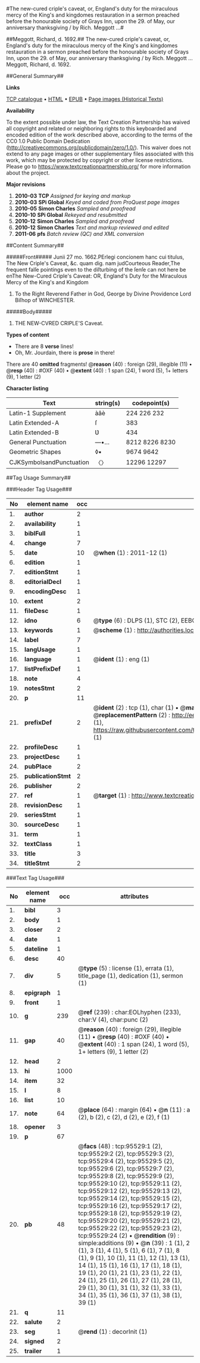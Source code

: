 #The new-cured criple's caveat, or, England's duty for the miraculous mercy of the King's and kingdomes restauration in a sermon preached before the honourable society of Grays Inn, upon the 29. of May, our anniversary thanksgiving / by Rich. Meggott ...#

##Meggott, Richard, d. 1692.##
The new-cured criple's caveat, or, England's duty for the miraculous mercy of the King's and kingdomes restauration in a sermon preached before the honourable society of Grays Inn, upon the 29. of May, our anniversary thanksgiving / by Rich. Meggott ...
Meggott, Richard, d. 1692.

##General Summary##

**Links**

[TCP catalogue](http://www.ota.ox.ac.uk/tcp/)  • 
[HTML](http://tei.it.ox.ac.uk/tcp/Texts-HTML/free/A50/A50540.html)  • 
[EPUB](http://tei.it.ox.ac.uk/tcp/Texts-EPUB/free/A50/A50540.epub) • 
[Page images (Historical Texts)](https://historicaltexts.jisc.ac.uk/eebo-12926188e)

**Availability**

To the extent possible under law, the Text Creation Partnership has waived all copyright and related or neighboring rights to this keyboarded and encoded edition of the work described above, according to the terms of the CC0 1.0 Public Domain Dedication (http://creativecommons.org/publicdomain/zero/1.0/). This waiver does not extend to any page images or other supplementary files associated with this work, which may be protected by copyright or other license restrictions. Please go to https://www.textcreationpartnership.org/ for more information about the project.

**Major revisions**

1. __2010-03__ __TCP__ *Assigned for keying and markup*
1. __2010-03__ __SPi Global__ *Keyed and coded from ProQuest page images*
1. __2010-05__ __Simon Charles__ *Sampled and proofread*
1. __2010-10__ __SPi Global__ *Rekeyed and resubmitted*
1. __2010-12__ __Simon Charles__ *Sampled and proofread*
1. __2010-12__ __Simon Charles__ *Text and markup reviewed and edited*
1. __2011-06__ __pfs__ *Batch review (QC) and XML conversion*

##Content Summary##

#####Front#####
Junii 27 mo. 1662.PErlegi concionem hanc cui titulus, The New Criple's Caveat, &c. quam dig. nam judCourteous Reader,The frequent falſe pointings even to the diſturbing of the ſenſe can not here be enThe New-Cured Criple's Caveat: OR, England's Duty for the Miraculous Mercy of the King's and Kingdom
1. To the Right Reverend Father in God, George by Divine Providence Lord Biſhop of WINCHESTER.

#####Body#####

1. THE NEW-CVRED CRIPLE'S Caveat.

**Types of content**

  * There are 8 **verse** lines!
  * Oh, Mr. Jourdain, there is **prose** in there!

There are 40 **omitted** fragments! 
 @__reason__ (40) : foreign (29), illegible (11)  •  @__resp__ (40) : #OXF (40)  •  @__extent__ (40) : 1 span (24), 1 word (5), 1+ letters (9), 1 letter (2)

**Character listing**


|Text|string(s)|codepoint(s)|
|---|---|---|
|Latin-1 Supplement|àâè|224 226 232|
|Latin Extended-A|ſ|383|
|Latin Extended-B|Ʋ|434|
|General Punctuation|—•…|8212 8226 8230|
|Geometric Shapes|◊▪|9674 9642|
|CJKSymbolsandPunctuation|〈〉|12296 12297|

##Tag Usage Summary##

###Header Tag Usage###

|No|element name|occ|attributes|
|---|---|---|---|
|1.|__author__|2||
|2.|__availability__|1||
|3.|__biblFull__|1||
|4.|__change__|7||
|5.|__date__|10| @__when__ (1) : 2011-12 (1)|
|6.|__edition__|1||
|7.|__editionStmt__|1||
|8.|__editorialDecl__|1||
|9.|__encodingDesc__|1||
|10.|__extent__|2||
|11.|__fileDesc__|1||
|12.|__idno__|6| @__type__ (6) : DLPS (1), STC (2), EEBO-CITATION (1), OCLC (1), VID (1)|
|13.|__keywords__|1| @__scheme__ (1) : http://authorities.loc.gov/ (1)|
|14.|__label__|7||
|15.|__langUsage__|1||
|16.|__language__|1| @__ident__ (1) : eng (1)|
|17.|__listPrefixDef__|1||
|18.|__note__|4||
|19.|__notesStmt__|2||
|20.|__p__|11||
|21.|__prefixDef__|2| @__ident__ (2) : tcp (1), char (1)  •  @__matchPattern__ (2) : ([0-9\-]+):([0-9IVX]+) (1), (.+) (1)  •  @__replacementPattern__ (2) : http://eebo.chadwyck.com/downloadtiff?vid=$1&page=$2 (1), https://raw.githubusercontent.com/textcreationpartnership/Texts/master/tcpchars.xml#$1 (1)|
|22.|__profileDesc__|1||
|23.|__projectDesc__|1||
|24.|__pubPlace__|2||
|25.|__publicationStmt__|2||
|26.|__publisher__|2||
|27.|__ref__|1| @__target__ (1) : http://www.textcreationpartnership.org/docs/. (1)|
|28.|__revisionDesc__|1||
|29.|__seriesStmt__|1||
|30.|__sourceDesc__|1||
|31.|__term__|1||
|32.|__textClass__|1||
|33.|__title__|3||
|34.|__titleStmt__|2||


###Text Tag Usage###

|No|element name|occ|attributes|
|---|---|---|---|
|1.|__bibl__|3||
|2.|__body__|1||
|3.|__closer__|2||
|4.|__date__|1||
|5.|__dateline__|1||
|6.|__desc__|40||
|7.|__div__|5| @__type__ (5) : license (1), errata (1), title_page (1), dedication (1), sermon (1)|
|8.|__epigraph__|1||
|9.|__front__|1||
|10.|__g__|239| @__ref__ (239) : char:EOLhyphen (233), char:V (4), char:punc (2)|
|11.|__gap__|40| @__reason__ (40) : foreign (29), illegible (11)  •  @__resp__ (40) : #OXF (40)  •  @__extent__ (40) : 1 span (24), 1 word (5), 1+ letters (9), 1 letter (2)|
|12.|__head__|2||
|13.|__hi__|1000||
|14.|__item__|32||
|15.|__l__|8||
|16.|__list__|10||
|17.|__note__|64| @__place__ (64) : margin (64)  •  @__n__ (11) : a (2), b (2), c (2), d (2), e (2), f (1)|
|18.|__opener__|3||
|19.|__p__|67||
|20.|__pb__|48| @__facs__ (48) : tcp:95529:1 (2), tcp:95529:2 (2), tcp:95529:3 (2), tcp:95529:4 (2), tcp:95529:5 (2), tcp:95529:6 (2), tcp:95529:7 (2), tcp:95529:8 (2), tcp:95529:9 (2), tcp:95529:10 (2), tcp:95529:11 (2), tcp:95529:12 (2), tcp:95529:13 (2), tcp:95529:14 (2), tcp:95529:15 (2), tcp:95529:16 (2), tcp:95529:17 (2), tcp:95529:18 (2), tcp:95529:19 (2), tcp:95529:20 (2), tcp:95529:21 (2), tcp:95529:22 (2), tcp:95529:23 (2), tcp:95529:24 (2)  •  @__rendition__ (9) : simple:additions (9)  •  @__n__ (39) : 1 (1), 2 (1), 3 (1), 4 (1), 5 (1), 6 (1), 7 (1), 8 (1), 9 (1), 10 (1), 11 (1), 12 (1), 13 (1), 14 (1), 15 (1), 16 (1), 17 (1), 18 (1), 19 (1), 20 (1), 21 (1), 23 (1), 22 (1), 24 (1), 25 (1), 26 (1), 27 (1), 28 (1), 29 (1), 30 (1), 31 (1), 32 (1), 33 (1), 34 (1), 35 (1), 36 (1), 37 (1), 38 (1), 39 (1)|
|21.|__q__|11||
|22.|__salute__|2||
|23.|__seg__|1| @__rend__ (1) : decorInit (1)|
|24.|__signed__|2||
|25.|__trailer__|1||
